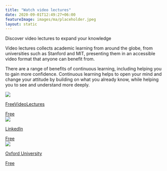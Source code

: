 ```yaml
---
title: "Watch video lectures"
date: 2020-09-01T12:49:27+06:00
featureImage: images/ma/placeholder.jpeg
layout: static
---
```


Discover video lectures to expand your knowledge

Video lectures collects academic learning from around the globe, from universities such as Stanford and MIT, presenting them in an accessible video format that anyone can benefit from.

There are a range of benefits of continuous learning, including helping you to gain more confidence. Continuous learning helps to open your mind and change your attitude by building on what you already know, while helping you to see and understand more deeply.

<a class="ma-link" href="https://freevideolectures.com/"><div class="ma-card ma-card-Learning"><div class="ma-icon"><img src ="/images/Icon-check - learning - opacity.svg"/></div><div class="ma-name"><p>FreeVideoLectures</p></div><div class="ma-paid-text"><span>Free</span></div></div></a><a class="ma-link" href="https://www.linkedin.com/pulse/7-reasons-students-learn-better-video-travis-bergwall/"><div class="ma-card ma-card-Learning"><div class="ma-icon"><img src ="/images/Icon-check - learning - opacity.svg"/></div><div class="ma-name"><p>LinkedIn</p></div><div class="ma-paid-text"><span>Free</span></div></div></a><a class="ma-link" href="https://www.ox.ac.uk/students/academic/guidance/skills/recorded-lectures"><div class="ma-card ma-card-Learning"><div class="ma-icon"><img src ="/images/Icon-check - learning - opacity.svg"/></div><div class="ma-name"><p>Oxford University</p></div><div class="ma-paid-text"><span>Free</span></div></div></a>  

<br/><br/>






